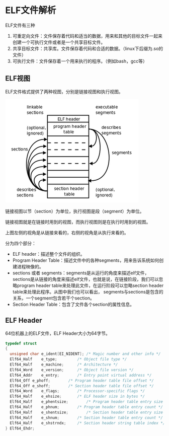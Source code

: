 # ELF文件解析

ELF文件有三种

1. 可重定向文件：文件保存着代码和适当的数据，用来和其他的目标文件一起来创建一个可执行文件或者是一个共享目标文件。
2. 共享目标文件：共享库。文件保存着代码和合适的数据。（linux下后缀为.so的文件）
3. 可执行文件：文件保存着一个用来执行的程序。（例如bash，gcc等）

## ELF视图

ELF文件格式提供了两种视图，分别是链接视图和执行视图。

![](https://raw.githubusercontent.com/ernest-dzf/docs/master/pic/elf_view.png)

链接视图以节（section）为单位，执行视图是段（segment）为单位。

链接视图就是在链接时用到的视图，而执行视图则是在执行时用到的视图。

上图左侧的视角是从链接来看的，右侧的视角是从执行来看的。

分为四个部分：

- ELF header：描述整个文件的组织。
- Program Header Table：描述文件中的各种segments，用来告诉系统如何创建进程映像的。
- sections 或者 segments：segments是从运行的角度来描述elf文件，sections是从链接的角度来描述elf文件，也就是说，在链接阶段，我们可以忽略program header table来处理此文件，在运行阶段可以忽略section header table来处理此程序。从图中我们也可以看出， segments与sections是包含的关系，一个segment包含若干个section。
- Section Header Table：包含了文件各个section的属性信息。



## ELF Header

64位机器上的ELF文件，ELF Header大小为64字节。

```c
typedef struct
{
  unsigned char e_ident[EI_NIDENT]; /* Magic number and other info */
  Elf64_Half    e_type;         /* Object file type */
  Elf64_Half    e_machine;      /* Architecture */
  Elf64_Word    e_version;      /* Object file version */
  Elf64_Addr    e_entry;        /* Entry point virtual address */
  Elf64_Off e_phoff;        /* Program header table file offset */
  Elf64_Off e_shoff;        /* Section header table file offset */
  Elf64_Word    e_flags;        /* Processor-specific flags */
  Elf64_Half    e_ehsize;       /* ELF header size in bytes */
  Elf64_Half    e_phentsize;        /* Program header table entry size */
  Elf64_Half    e_phnum;        /* Program header table entry count */
  Elf64_Half    e_shentsize;        /* Section header table entry size */
  Elf64_Half    e_shnum;        /* Section header table entry count */
  Elf64_Half    e_shstrndx;     /* Section header string table index */
} Elf64_Ehdr;
```

